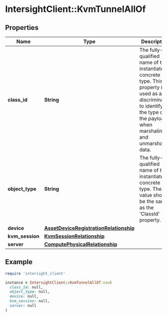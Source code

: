 # IntersightClient::KvmTunnelAllOf

## Properties

| Name | Type | Description | Notes |
| ---- | ---- | ----------- | ----- |
| **class_id** | **String** | The fully-qualified name of the instantiated, concrete type. This property is used as a discriminator to identify the type of the payload when marshaling and unmarshaling data. | [default to &#39;kvm.Tunnel&#39;] |
| **object_type** | **String** | The fully-qualified name of the instantiated, concrete type. The value should be the same as the &#39;ClassId&#39; property. | [default to &#39;kvm.Tunnel&#39;] |
| **device** | [**AssetDeviceRegistrationRelationship**](AssetDeviceRegistrationRelationship.md) |  | [optional] |
| **kvm_session** | [**KvmSessionRelationship**](KvmSessionRelationship.md) |  | [optional] |
| **server** | [**ComputePhysicalRelationship**](ComputePhysicalRelationship.md) |  | [optional] |

## Example

```ruby
require 'intersight_client'

instance = IntersightClient::KvmTunnelAllOf.new(
  class_id: null,
  object_type: null,
  device: null,
  kvm_session: null,
  server: null
)
```

